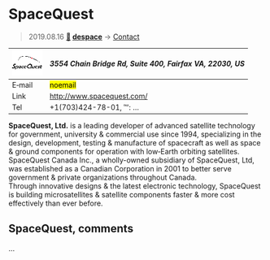 # SpaceQuest
> 2019.08.16 **[🚀](../index/index.md) [despace](index.md)** → [Contact](contact.md)

|[![](f/contact/s/spacequest_logo1_thumb.png)](f/contact/s/spacequest_logo1.png)|*3554 Chain Bridge Rd, Suite 400, Fairfax VA, 22030, US*|
|:--|:--|
|E‑mail|<mark>noemail</mark>|
|Link|<http://www.spacequest.com/>|
|Tel|+1(703)424-78-01, ℻: …|

**SpaceQuest, Ltd.** is a leading developer of advanced satellite technology for government, university & commercial use since 1994, specializing in the design, development, testing & manufacture of spacecraft as well as space & ground components for operation with low‑Earth orbiting satellites.  
SpaceQuest Canada Inc., a wholly-owned subsidiary of SpaceQuest, Ltd, was established as a Canadian Corporation in 2001 to better serve government & private organizations throughout Canada.  
Through innovative designs & the latest electronic technology, SpaceQuest is building microsatellites & satellite components faster & more cost effectively than ever before.


<p style="page-break-after:always"> </p>

## SpaceQuest, comments

…

